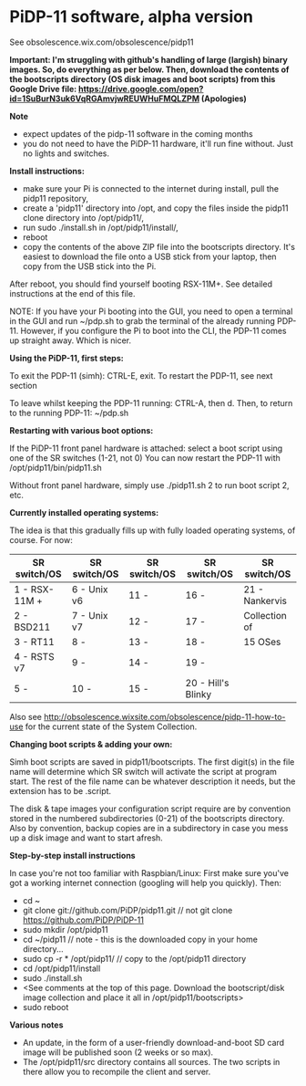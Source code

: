 # PiDP-11 software, alpha version
See obsolescence.wix.com/obsolescence/pidp11

**Important: I'm struggling with github's handling of large (largish) binary images.
So, do everything as per below. Then, download the contents of the bootscripts directory (OS disk images and boot scripts) from this Google Drive file:
https://drive.google.com/open?id=1SuBurN3uk6VqRGAmvjwREUWHuFMQLZPM
(Apologies)**


**Note**
- expect updates of the pidp-11 software in the coming months
- you do not need to have the PiDP-11 hardware, it'll run fine without. Just no lights and switches.


**Install instructions:**
- make sure your Pi is connected to the internet during install, pull the pidp11 repository,
- create a 'pidp11' directory into /opt, and copy the files inside the pidp11 clone directory into /opt/pidp11/,
- run sudo ./install.sh in /opt/pidp11/install/,
- reboot
- copy the contents of the above ZIP file into the bootscripts directory. It's easiest to download the file onto a USB stick from your laptop, then copy from the USB stick into the Pi.

After reboot, you should find yourself booting RSX-11M+. See detailed instructions at the end of this file.

NOTE: If you have your Pi booting into the GUI, you need to open a terminal in the GUI and run ~/pdp.sh to grab the terminal of the already running PDP-11. 
However, if you configure the Pi to boot into the CLI, the PDP-11 comes up straight away. Which is nicer.


**Using the PiDP-11, first steps:**

To exit the PDP-11 (simh): CTRL-E, exit. 
To restart the PDP-11, see next section

To leave whilst keeping the PDP-11 running: CTRL-A, then d. 
Then, to return to the running PDP-11: ~/pdp.sh


**Restarting with various boot options:**

If the PiDP-11 front panel hardware is attached:
  select a boot script using one of the SR switches (1-21, not 0)
  You can now restart the PDP-11 with /opt/pidp11/bin/pidp11.sh

Without front panel hardware, simply use ./pidp11.sh 2 to run boot script 2, etc.


**Currently installed operating systems:**

The idea is that this gradually fills up with fully loaded operating systems, of course. For now:

SR switch/OS | SR switch/OS | SR switch/OS | SR switch/OS |  SR switch/OS |
----------|-----------|-----------|-----------|------------|
1 - RSX-11M + | 6 - Unix v6 | 11 - | 16 - | 21 - Nankervis |
2 - BSD211 | 7 - Unix v7 | 12 - | 17 - |      Collection of
3 - RT11 | 8 - | 13 - | 18 - |      15 OSes
4 - RSTS v7 | 9 - | 14 - | 19 -
5 - | 10 -| 15 - | 20 - Hill's Blinky

Also see http://obsolescence.wixsite.com/obsolescence/pidp-11-how-to-use for the current state of the System Collection.


**Changing boot scripts & adding your own:**

Simh boot scripts are saved in pidp11/bootscripts. The first digit(s) in the file name will determine 
which SR switch will activate the script at program start. The rest of the file name can be whatever 
description it needs, but the extension has to be .script.

The disk & tape images your configuration script require are by convention stored in 
the numbered subdirectories (0-21) of the bootscripts directory. Also by convention, backup copies are
in a subdirectory in case you mess up a disk image and want to start afresh.


**Step-by-step install instructions**

In case you're not too familiar with Raspbian/Linux:
First make sure you've got a working internet connection (googling will help you quickly). Then:
* cd ~
* git clone git://github.com/PiDP/pidp11.git    // not git clone https://github.com/PiDP/PiDP-11
* sudo mkdir /opt/pidp11
* cd ~/pidp11                                    // note - this is the downloaded copy in your home directory...
* sudo cp -r * /opt/pidp11/                      // copy to the /opt/pidp11 directory
* cd /opt/pidp11/install
* sudo ./install.sh
* <See comments at the top of this page. Download the bootscript/disk image collection and place it all in /opt/pidp11/bootscripts>
* sudo reboot


**Various notes**
- An update, in the form of a user-friendly download-and-boot SD card image will be published soon (2 weeks or so max). 
- The /opt/pidp11/src directory contains all sources. The two scripts in there allow you to recompile the client and server.

